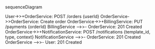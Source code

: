 sequenceDiagram

User->>+OrderService: POST /orders {userId}
OrderService->>OrderService: Create order
OrderService->>+BillingService: PUT /payments {orderId}
BillingService -->>- OrderService: 201 Created
OrderService->>+NotificationService: POST /notifications {template_id, type, context}
NotificationService -->>- OrderService: 201 Created
OrderService -->>- User: 201 Created